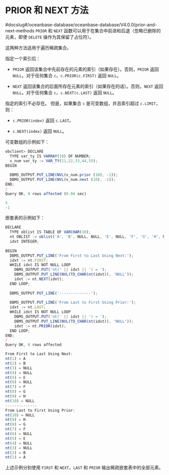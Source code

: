 PRIOR 和 NEXT 方法 
====================================
#docslug#/oceanbase-database/oceanbase-database/V4.0.0/prior-and-next-methods
`PRIOR` 和 `NEXT` 函数可以用于在集合中前进和后退（忽略已删除的元素，即使 `DELETE` 操作为其保留了占位符）。

这两种方法适用于遍历稀疏集合。

指定一个索引后：

* `PRIOR` 返回该集合中先前存在的元素的索引（如果存在）。否则，`PRIOR` 返回 `NULL`。对于任何集合 `c`，`c.PRIOR(c.FIRST)` 返回 `NULL`。



* `NEXT` 返回该集合的后面所存在元素的索引（如果存在的话）。否则，`NEXT` 返回 `NULL`。对于任何集合 `c`，`c.NEXT(c.LAST)` 返回 `NULL`。




指定的索引不必存在。 但是，如果集合 `c` 是可变数组，并且索引超过 `c.LIMIT`，则：

* `c.PRIOR(index)` 返回 `c.LAST`。

* `c.NEXT(index)` 返回 `NULL`。




可变数组的示例如下：

```javascript
obclient> DECLARE
  TYPE var_ty IS VARRAY(10) OF NUMBER;
  v_num var_ty := VAR_TY(11,22,33,44,55);
BEGIN
 
  DBMS_OUTPUT.PUT_LINE(NVL(v_num.prior (10), -1));
  DBMS_OUTPUT.PUT_LINE(NVL(v_num.next (10), -1));
END;
/
Query OK, 0 rows affected (0.04 sec)

5
-1
```



嵌套表的示例如下：

```javascript
DECLARE
  TYPE oblist IS TABLE OF VARCHAR(10);
  nt OBLIST := oblist('A', 'B', NULL, NULL, 'E', NULL, 'F', 'G', 'H', NULL);
  idxt INTEGER;
 
BEGIN
  DBMS_OUTPUT.PUT_LINE('From First to Last Using Next:');
  idxt := nt.FIRST;
  WHILE idxt IS NOT NULL LOOP
    DBMS_OUTPUT.PUT('nt(' || idxt || ') = ');
    DBMS_OUTPUT.PUT_LINE(NVL(TO_CHAR(nt(idxt)), 'NULL'));
    idxt := nt.NEXT(idxt);
  END LOOP;
    
  DBMS_OUTPUT.PUT_LINE('--------------');
 
  DBMS_OUTPUT.PUT_LINE('From Last to First Using Prior:');
  idxt := nt.LAST;
  WHILE idxt IS NOT NULL LOOP
    DBMS_OUTPUT.PUT('nt(' || idxt || ') = ');
    DBMS_OUTPUT.PUT_LINE(NVL(TO_CHAR(nt(idxt)), 'NULL'));
    idxt := nt.PRIOR(idxt);
  END LOOP;
END;
/
Query OK, 0 rows affected 

From First to Last Using Next:
nt(1) = A
nt(2) = B
nt(3) = NULL
nt(4) = NULL
nt(5) = E
nt(6) = NULL
nt(7) = F
nt(8) = G
nt(9) = H
nt(10) = NULL
--------------
From Last to First Using Prior:
nt(10) = NULL
nt(9) = H
nt(8) = G
nt(7) = F
nt(6) = NULL
nt(5) = E
nt(4) = NULL
nt(3) = NULL
nt(2) = B
nt(1) = A
```



上述示例分别使用 `FIRST` 和 `NEXT`，`LAST` 和 `PRIOR` 输出稀疏嵌套表中的全部元素。
